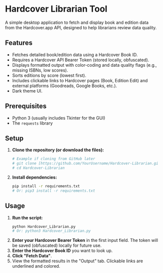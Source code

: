# Hardcover Librarian Tool

A simple desktop application to fetch and display book and edition data from the Hardcover.app API, designed to help librarians review data quality.

## Features

* Fetches detailed book/edition data using a Hardcover Book ID.
* Requires a Hardcover API Bearer Token (stored locally, obfuscated).
* Displays formatted output with color-coding and data quality flags (e.g., missing ISBNs, low scores).
* Sorts editions by score (lowest first).
* Includes clickable links to Hardcover pages (Book, Edition Edit) and external platforms (Goodreads, Google Books, etc.).
* Dark theme UI.

## Prerequisites

* Python 3 (usually includes Tkinter for the GUI)
* The `requests` library

## Setup

1.  **Clone the repository (or download the files):**
    ```bash
    # Example if cloning from GitHub later
    # git clone [https://github.com/YourUsername/Hardcover-Librarian.git](https://github.com/YourUsername/Hardcover-Librarian.git)
    # cd Hardcover-Librarian
    ```
2.  **Install dependencies:**
    ```bash
    pip install -r requirements.txt
    # Or: pip3 install -r requirements.txt
    ```

## Usage

1.  **Run the script:**
    ```bash
    python Hardcover_Librarian.py
    # Or: python3 Hardcover_Librarian.py
    ```
2.  **Enter your Hardcover Bearer Token** in the first input field. The token will be saved (obfuscated) locally for future use.
3.  **Enter the Hardcover Book ID** you want to look up.
4.  **Click "Fetch Data"**.
5.  View the formatted results in the "Output" tab. Clickable links are underlined and colored.